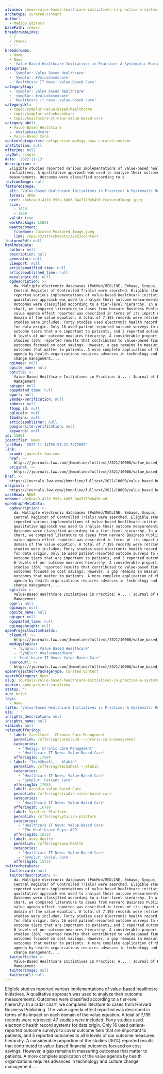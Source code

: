 ```yaml
---
aliases: /news/value-based-healthcare-initiatives-in-practice-a-systematic-review
archetype: curated-content
author:
  - Medigy Editors
basePath: /news/
breadcrumbLinks:
  - /
  - /news/
  - ''
breadcrumbs:
  - Home
  - News
  - 'Value-Based Healthcare Initiatives in Practice: A Systematic Review'
categories:
  - 'Symplur: Value Based Healthcare'
  - 'Symplur: #Valuebasedcare'
  - 'Healthcare IT News: Value-Based Care'
categorySlug:
  - 'symplur: value based healthcare'
  - 'symplur: #valuebasedcare'
  - 'healthcare it news: value-based care'
categoryUrl:
  - topic/symplur-value-based-healthcare
  - topic/symplur-valuebasedcare
  - topic/healthcare-it-news-value-based-care
categoryLabel:
  - Value Based Healthcare
  - '#Valuebasedcare'
  - Value-Based Care
contentCategories: netspective-medigy-news-curated-content
institution: null
offering: null
layOut: single
date: '2022-11-13'
description: >-
  Eligible studies reported various implementations of value-based healthcare
  initiatives. A qualitative approach was used to analyze their outcome
  measurements. Outcomes were classified according to a 
favIconImage: null
featuredImage:
  alt: 'Value-Based Healthcare Initiatives in Practice: A Systematic Review'
  format: JPEG
  href: a3ebeae9-4110-59fa-b863-84a7170cb490-featuredImage.jpeg
  size:
    - 1028
    - 1200
  valid: true
  workPackage: 15801
  wpAttachment:
    fileName: Curated_Featured_Image.jpeg
    link: /api/v3/attachments/28823/content
featuredPdf: null
htmlMetaData:
  author: null
  description: null
  generator: null
  viewport: null
  articlemodified_time: null
  articlepublished_time: null
  msvalidate.01: null
  ogdescription: >-
    da. Multiple electronic databases (PubMed/MEDLINE, Embase, Scopus, Cochrane
    Central Register of Controlled Trials) were searched. Eligible studies
    reported various implementations of value-based healthcare initiatives. A
    qualitative approach was used to analyze their outcome measurements.
    Outcomes were classified according to a tier-level hierarchy. In a radar
    chart, we compared literature to cases from Harvard Business Publishing. The
    value agenda effect reported was described in terms of its impact on each
    domain of the value equation. A total of 7,195 records were retrieved; 47
    studies were included. Forty studies used electronic health record systems
    for data origin. Only 16 used patient-reported outcome surveys to cover
    outcome tiers that are important to patients, and 3 reported outcomes to all
    6 levels of our outcome measures hierarchy. A considerable proportion of the
    studies (36%) reported results that contributed to value-based financial
    outcomes focused on cost savings. However, a gap remains in measuring
    outcomes that matter to patients. A more complete application of the value
    agenda by health organizations requires advances in technology and culture
    change management....
  ogimage: null
  ogsite_name: null
  ogtitle: >-
    Value-Based Healthcare Initiatives in Practice: A... : Journal of Healthcare
    Management
  ogtype: null
  ogupdated_time: null
  ogurl: null
  yandex-verification: null
  robots: null
  fbapp_id: null
  oglocale: null
  fbadmins: null
  articlepublisher: null
  google-site-verification: null
  keywords: null
id: 15801
identifier: News
lastMod: '2022-11-14T05:51:22.747209Z'
link:
  brand: journals.lww.com
  href: >-
    https://journals.lww.com/jhmonline/fulltext/2021/10000/value_based_healthcare_initiatives_in_practice__a.5.aspx
  original: >-
    https://journals.lww.com/jhmonline/fulltext/2021/10000/value_based_healthcare_initiatives_in_practice__a.5.aspx
href: >-
  https://journals.lww.com/jhmonline/fulltext/2021/10000/value_based_healthcare_initiatives_in_practice__a.5.aspx
original: >-
  https://journals.lww.com/jhmonline/fulltext/2021/10000/value_based_healthcare_initiatives_in_practice__a.5.aspx
mastHead: NEWS
mdName: a3ebeae9-4110-59fa-b863-84a7170cb490.md
openGraphMetaData:
  ogdescription: >-
    da. Multiple electronic databases (PubMed/MEDLINE, Embase, Scopus, Cochrane
    Central Register of Controlled Trials) were searched. Eligible studies
    reported various implementations of value-based healthcare initiatives. A
    qualitative approach was used to analyze their outcome measurements.
    Outcomes were classified according to a tier-level hierarchy. In a radar
    chart, we compared literature to cases from Harvard Business Publishing. The
    value agenda effect reported was described in terms of its impact on each
    domain of the value equation. A total of 7,195 records were retrieved; 47
    studies were included. Forty studies used electronic health record systems
    for data origin. Only 16 used patient-reported outcome surveys to cover
    outcome tiers that are important to patients, and 3 reported outcomes to all
    6 levels of our outcome measures hierarchy. A considerable proportion of the
    studies (36%) reported results that contributed to value-based financial
    outcomes focused on cost savings. However, a gap remains in measuring
    outcomes that matter to patients. A more complete application of the value
    agenda by health organizations requires advances in technology and culture
    change management....
  ogtitle: >-
    Value-Based Healthcare Initiatives in Practice: A... : Journal of Healthcare
    Management
  ogurl: null
  ogimage: null
  ogsite_name: null
  ogtype: null
  ogupdated_time: null
  ogimageheight: null
openProjectCustomFields:
  cleanUrl: >-
    https://journals.lww.com/jhmonline/fulltext/2021/10000/value_based_healthcare_initiatives_in_practice__a.5.aspx
  medigyTopics:
    - 'Symplur: Value Based Healthcare'
    - 'Symplur: #Valuebasedcare'
    - 'Healthcare IT News: Value-Based Care'
  sourceUrl: >-
    https://journals.lww.com/jhmonline/fulltext/2021/10000/value_based_healthcare_initiatives_in_practice__a.5.aspx
openProjectWorkPackageType: Curated Content
searchCategory: News
slug: journals-value-based-healthcare-initiatives-in-practice-a-systematic-review
source: open-project-curations
status: ''
sub: brief
tags:
  - News
title: 'Value-Based Healthcare Initiatives in Practice: A Systematic Review'
via: ' '
insights_description: null
insights_name: null
viaLink: null
relatedOfferings:
  - label: CareCloud - Chronic Care Management
    permalink: /offering/carecloud---chronic-care-management
    categories:
      - 'Medigy: Chronic Care Management'
      - 'Healthcare IT News: Value-Based Care'
    offeringId: 17984
  - label: "Tech2heal\_-  Alakin"
    permalink: /offering/tech2heal---alakin
    categories:
      - 'Healthcare IT News: Value-Based Care'
      - 'Symplur: Patient Care'
    offeringId: 17955
  - label: Arcadia Value-Based Care
    permalink: /offering/arcadia-value-based-care
    categories:
      - 'Healthcare IT News: Value-Based Care'
    offeringId: 16799
  - label: Vytalize Platform
    permalink: /offering/vytalize-platform
    categories:
      - 'Healthcare IT News: Value-Based Care'
      - 'The Healthcare Guys: ACO'
    offeringId: 16332
  - label: Auxa Health
    permalink: /offering/auxa-health
    categories:
      - 'Healthcare IT News: Value-Based Care'
      - 'Symplur: Social Care'
    offeringId: 15733
twitterMetaData:
  twittercard: null
  twitterdescription: >-
    da. Multiple electronic databases (PubMed/MEDLINE, Embase, Scopus, Cochrane
    Central Register of Controlled Trials) were searched. Eligible studies
    reported various implementations of value-based healthcare initiatives. A
    qualitative approach was used to analyze their outcome measurements.
    Outcomes were classified according to a tier-level hierarchy. In a radar
    chart, we compared literature to cases from Harvard Business Publishing. The
    value agenda effect reported was described in terms of its impact on each
    domain of the value equation. A total of 7,195 records were retrieved; 47
    studies were included. Forty studies used electronic health record systems
    for data origin. Only 16 used patient-reported outcome surveys to cover
    outcome tiers that are important to patients, and 3 reported outcomes to all
    6 levels of our outcome measures hierarchy. A considerable proportion of the
    studies (36%) reported results that contributed to value-based financial
    outcomes focused on cost savings. However, a gap remains in measuring
    outcomes that matter to patients. A more complete application of the value
    agenda by health organizations requires advances in technology and culture
    change management....
  twittertitle: >-
    Value-Based Healthcare Initiatives in Practice: A... : Journal of Healthcare
    Management
  twitterimage: null
  twitterurl: null
---
```

Eligible studies reported various implementations of value-based healthcare initiatives. A qualitative approach was used to analyze their outcome measurements. Outcomes were classified according to a tier-level hierarchy. In a radar chart, we compared literature to cases from Harvard Business Publishing. The value agenda effect reported was described in terms of its impact on each domain of the value equation. A total of 7,195 records were retrieved; 47 studies were included. Forty studies used electronic health record systems for data origin. Only 16 used patient-reported outcome surveys to cover outcome tiers that are important to patients, and 3 reported outcomes to all 6 levels of our outcome measures hierarchy. A considerable proportion of the studies (36%) reported results that contributed to value-based financial outcomes focused on cost savings. However, a gap remains in measuring outcomes that matter to patients. A more complete application of the value agenda by health organizations requires advances in technology and culture change management....